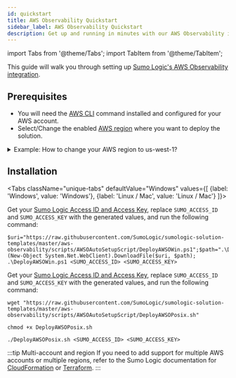 ```yaml
---
id: quickstart
title: AWS Observability Quickstart
sidebar_label: AWS Observability Quickstart
description: Get up and running in minutes with our AWS Observability integration.
---
```


import Tabs from '@theme/Tabs';
import TabItem from '@theme/TabItem';

This guide will walk you through setting up [Sumo Logic's AWS Observability integration](https://www.sumologic.com/application/aws-observability/).

## Prerequisites

- You will need the [AWS CLI](https://aws.amazon.com/cli/) command installed and configured for your AWS account.
- Select/Change the enabled [AWS region](https://docs.aws.amazon.com/cli/latest/reference/configure/set.html) where you want to deploy the solution.

<details><summary>Example: How to change your AWS region to us-west-1?</summary>
Run the following command with AWS region as us-west-1.
<p></p>
<code>aws configure set region us-west-1</code>
</details>

## Installation

<Tabs
className="unique-tabs"
defaultValue="Windows"
values={[
{label: 'Windows', value: 'Windows'},
{label: 'Linux / Mac', value: 'Linux / Mac'}
]}>

<TabItem value="Windows">

Get your [Sumo Logic Access ID and Access Key](/docs/manage/security/access-keys), replace `SUMO_ACCESS_ID` and `SUMO_ACCESS_KEY` with the generated values, and run the following command:

```
$uri="https://raw.githubusercontent.com/SumoLogic/sumologic-solution-templates/master/aws-observability/scripts/AWSOAutoSetupScript/DeployAWSOWin.ps1";$path=".\DeployAWSOWin.ps1";(New-Object System.Net.WebClient).DownloadFile($uri, $path);
.\DeployAWSOWin.ps1 <SUMO_ACCESS_ID> <SUMO_ACCESS_KEY>
```
</TabItem>
<TabItem value="Linux / Mac">

Get your [Sumo Logic Access ID and Access Key](/docs/manage/security/access-keys), replace `SUMO_ACCESS_ID` and `SUMO_ACCESS_KEY` with the generated values, and run the following command:

```
wget "https://raw.githubusercontent.com/SumoLogic/sumologic-solution-templates/master/aws-observability/scripts/AWSOAutoSetupScript/DeployAWSOPosix.sh"

chmod +x DeployAWSOPosix.sh

./DeployAWSOPosix.sh <SUMO_ACCESS_ID> <SUMO_ACCESS_KEY>

```
</TabItem>
</Tabs>

:::tip Multi-account and region
If you need to add support for multiple AWS accounts or multiple regions, refer to the Sumo Logic documentation for [CloudFormation](/docs/observability/aws/deploy-use-aws-observability/deploy-with-aws-cloudformation) or [Terraform](/docs/observability/aws/deploy-use-aws-observability/deploy-with-terraform.md).
:::
